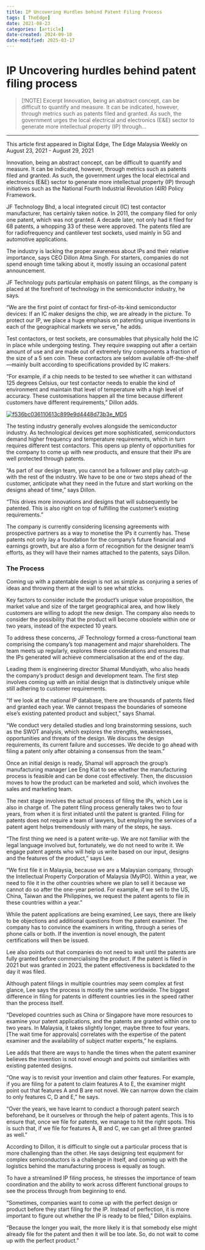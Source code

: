 ```yaml
---
title: IP Uncovering Hurdles behind Patent Filing Process
tags: [ TheEdge]
date: 2021-08-23
categories: [article]
date-created: 2024-09-10
date-modified: 2025-03-17
---
```


# IP Uncovering hurdles behind patent filing process

> [!NOTE] Excerpt
> Innovation, being an abstract concept, can be difficult to quantify and measure. It can be indicated, however, through metrics such as patents filed and granted. As such, the government urges the local electrical and electronics (E&E) sector to generate more intellectual property (IP) through…

---

This article first appeared in Digital Edge, The Edge Malaysia Weekly on August 23, 2021 - August 29, 2021

Innovation, being an abstract concept, can be difficult to quantify and measure. It can be indicated, however, through metrics such as patents filed and granted. As such, the government urges the local electrical and electronics (E&E) sector to generate more intellectual property (IP) through initiatives such as the National Fourth Industrial Revolution (4IR) Policy Framework.

JF Technology Bhd, a local integrated circuit (IC) test contactor manufacturer, has certainly taken notice. In 2011, the company filed for only one patent, which was not granted. A decade later, not only had it filed for 68 patents, a whopping 33 of these were approved. The patents filed are for radiofrequency and cantilever test sockets, used mainly in 5G and automotive applications.

The industry is lacking the proper awareness about IPs and their relative importance, says CEO Dillon Atma Singh. For starters, companies do not spend enough time talking about it, mostly issuing an occasional patent announcement.

JF Technology puts particular emphasis on patent filings, as the company is placed at the forefront of technology in the semiconductor industry, he says.

“We are the first point of contact for first-of-its-kind semiconductor devices: If an IC maker designs the chip, we are already in the picture. To protect our IP, we place a huge emphasis on patenting unique inventions in each of the geographical markets we serve,” he adds.

Test contactors, or test sockets, are consumables that physically hold the IC in place while undergoing testing. They require swapping out after a certain amount of use and are made out of extremely tiny components a fraction of the size of a 5 sen coin. These contactors are seldom available off-the-shelf—mainly built according to specifications provided by IC makers.

“For example, if a chip needs to be tested to see whether it can withstand 125 degrees Celsius, our test contactor needs to enable the kind of environment and maintain that level of temperature with a high level of accuracy. These customisations happen all the time because different customers have different requirements,” Dillon adds.

[![f536bc036110613c899e9d4448d73b3e_MD5](/media/f536bc036110613c899e9d4448d73b3e_MD5.jpg)](https://assets.theedgemarkets.com/pictures/DE3-Dillon-tem1384_theedgemarkets.jpg)

The testing industry generally evolves alongside the semiconductor industry. As technological devices get more sophisticated, semiconductors demand higher frequency and temperature requirements, which in turn requires different test contactors. This opens up plenty of opportunities for the company to come up with new products, and ensure that their IPs are well protected through patents.

“As part of our design team, you cannot be a follower and play catch-up with the rest of the industry. We have to be one or two steps ahead of the customer, anticipate what they need in the future and start working on the designs ahead of time,” says Dillon.

“This drives more innovations and designs that will subsequently be patented. This is also right on top of fulfilling the customer’s existing requirements.”

The company is currently considering licensing agreements with prospective partners as a way to monetise the IPs it currently has. These patents not only lay a foundation for the company’s future financial and earnings growth, but are also a form of recognition for the designer team’s efforts, as they will have their names attached to the patents, says Dillon.

### The Process

Coming up with a patentable design is not as simple as conjuring a series of ideas and throwing them at the wall to see what sticks.

Key factors to consider include the product’s unique value proposition, the market value and size of the target geographical area, and how likely customers are willing to adopt the new design. The company also needs to consider the possibility that the product will become obsolete within one or two years, instead of the expected 10 years.

To address these concerns, JF Technology formed a cross-functional team comprising the company’s top management and major shareholders. The team meets up regularly, explores these considerations and ensures that the IPs generated will achieve commercialisation at the end of the day.

Leading them is engineering director Shamal Mundiyath, who also heads the company’s product design and development team. The first step involves coming up with an initial design that is distinctively unique while still adhering to customer requirements.

“If we look at the national IP database, there are thousands of patents filed and granted each year. We cannot trespass the boundaries of someone else’s existing patented product and subject,” says Shamal.

“We conduct very detailed studies and long brainstorming sessions, such as the SWOT analysis, which explores the strengths, weaknesses, opportunities and threats of the design. We discuss the design requirements, its current failure and successes. We decide to go ahead with filing a patent only after obtaining a consensus from the team.”

Once an initial design is ready, Shamal will approach the group’s manufacturing manager Lee Eng Kiat to see whether the manufacturing process is feasible and can be done cost effectively. Then, the discussion moves to how the product can be marketed and sold, which involves the sales and marketing team.

The next stage involves the actual process of filing the IPs, which Lee is also in charge of. The patent filing process generally takes two to four years, from when it is first initiated until the patent is granted. Filing for patents does not require a team of lawyers, but employing the services of a patent agent helps tremendously with many of the steps, he says.

“The first thing we need is a patent write-up. We are not familiar with the legal language involved but, fortunately, we do not need to write it. We engage patent agents who will help us write based on our input, designs and the features of the product,” says Lee.

“We first file it in Malaysia, because we are a Malaysian company, through the Intellectual Property Corporation of Malaysia (MyIPO). Within a year, we need to file it in the other countries where we plan to sell it because we cannot do so after the one-year period. For example, if we sell to the US, China, Taiwan and the Philippines, we request the patent agents to file in these countries within a year.”

While the patent applications are being examined, Lee says, there are likely to be objections and additional questions from the patent examiner. The company has to convince the examiners in writing, through a series of phone calls or both. If the invention is novel enough, the patent certifications will then be issued.

Lee also points out that companies do not need to wait until the patents are fully granted before commercialising the product. If the patent is filed in 2021 but was granted in 2023, the patent effectiveness is backdated to the day it was filed.

Although patent filings in multiple countries may seem complex at first glance, Lee says the process is mostly the same worldwide. The biggest difference in filing for patents in different countries lies in the speed rather than the process itself.

“Developed countries such as China or Singapore have more resources to examine your patent applications, and the patents are granted within one to two years. In Malaysia, it takes slightly longer, maybe three to four years. \[The wait time for approvals\] correlates with the expertise of the patent examiner and the availability of subject matter experts,” he explains.

Lee adds that there are ways to handle the times when the patent examiner believes the invention is not novel enough and points out similarities with existing patented designs.

“One way is to revisit your invention and claim other features. For example, if you are filing for a patent to claim features A to E, the examiner might point out that features A and B are not novel. We can narrow down the claim to only features C, D and E,” he says.

“Over the years, we have learnt to conduct a thorough patent search beforehand, be it ourselves or through the help of patent agents. This is to ensure that, once we file for patents, we manage to hit the right spots. This is such that, if we file for features A, B and C, we can get all three granted as well.”

According to Dillon, it is difficult to single out a particular process that is more challenging than the other. He says designing test equipment for complex semiconductors is a challenge in itself, and coming up with the logistics behind the manufacturing process is equally as tough.

To have a streamlined IP filing process, he stresses the importance of team coordination and the ability to work across different functional groups to see the process through from beginning to end.

“Sometimes, companies want to come up with the perfect design or product before they start filing for the IP. Instead of perfection, it is more important to figure out whether the IP is ready to be filed,” Dillon explains.

“Because the longer you wait, the more likely it is that somebody else might already file for the patent and then it will be too late. So, do not wait to come up with the perfect product.”
